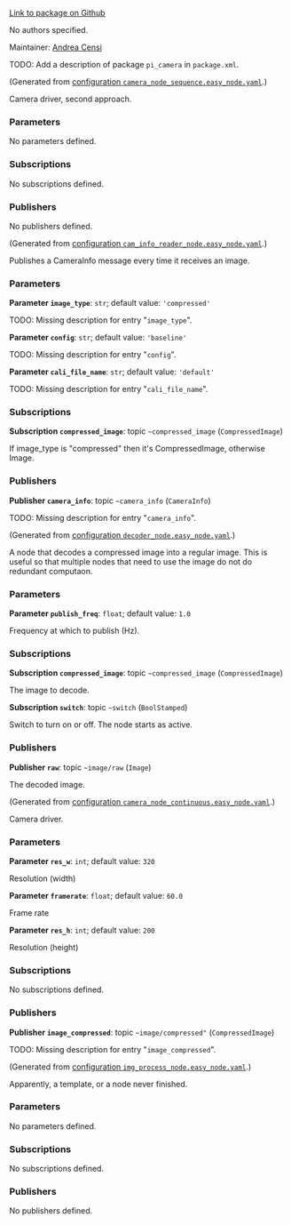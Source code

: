 <div id='pi_camera-autogenerated' markdown='1'>


<!-- do not edit this file, autogenerated -->

[Link to package on Github](github:org=duckietown,repo=Software,path=10-lane-control/pi_camera,branch=andrea-config)

No authors specified.

Maintainer: [Andrea Censi](mailto:acensi@idsc.mavt.ethz.ch)

TODO: Add a description of package `pi_camera` in `package.xml`.



</div>

<!-- file start -->

<div id='pi_camera-camera_node_sequence-autogenerated' markdown='1'>


<!-- do not edit this file, autogenerated -->

(Generated from [configuration `camera_node_sequence.easy_node.yaml`](github:org=duckietown,repo=Software,path=camera_node_sequence.easy_node.yaml,branch=andrea-config).)

Camera driver, second approach.

### Parameters 

No parameters defined.

### Subscriptions 

No subscriptions defined.

### Publishers 

No publishers defined.



</div><!-- file start -->

<div id='pi_camera-cam_info_reader_node-autogenerated' markdown='1'>


<!-- do not edit this file, autogenerated -->

(Generated from [configuration `cam_info_reader_node.easy_node.yaml`](github:org=duckietown,repo=Software,path=cam_info_reader_node.easy_node.yaml,branch=andrea-config).)

Publishes a CameraInfo message every time it receives an image.


### Parameters 

**Parameter `image_type`**: `str`; default value: `'compressed'`

TODO: Missing description for entry "`image_type`".

**Parameter `config`**: `str`; default value: `'baseline'`

TODO: Missing description for entry "`config`".

**Parameter `cali_file_name`**: `str`; default value: `'default'`

TODO: Missing description for entry "`cali_file_name`".

### Subscriptions 

**Subscription `compressed_image`**: topic `~compressed_image` (`CompressedImage`)

If image_type is "compressed" then it's CompressedImage, otherwise Image.

### Publishers 

**Publisher `camera_info`**: topic `~camera_info` (`CameraInfo`)

TODO: Missing description for entry "`camera_info`".



</div><!-- file start -->

<div id='pi_camera-decoder_node-autogenerated' markdown='1'>


<!-- do not edit this file, autogenerated -->

(Generated from [configuration `decoder_node.easy_node.yaml`](github:org=duckietown,repo=Software,path=decoder_node.easy_node.yaml,branch=andrea-config).)

A node that decodes a compressed image into a regular image. This is useful so that multiple nodes that need to use the image do not do redundant computaon.

### Parameters 

**Parameter `publish_freq`**: `float`; default value: `1.0`

Frequency at which to publish (Hz).

### Subscriptions 

**Subscription `compressed_image`**: topic `~compressed_image` (`CompressedImage`)

The image to decode.

**Subscription `switch`**: topic `~switch` (`BoolStamped`)

Switch to turn on or off. The node starts as active.

### Publishers 

**Publisher `raw`**: topic `~image/raw` (`Image`)

The decoded image.



</div><!-- file start -->

<div id='pi_camera-camera_node_continuous-autogenerated' markdown='1'>


<!-- do not edit this file, autogenerated -->

(Generated from [configuration `camera_node_continuous.easy_node.yaml`](github:org=duckietown,repo=Software,path=camera_node_continuous.easy_node.yaml,branch=andrea-config).)

Camera driver.

### Parameters 

**Parameter `res_w`**: `int`; default value: `320`

Resolution (width)

**Parameter `framerate`**: `float`; default value: `60.0`

Frame rate

**Parameter `res_h`**: `int`; default value: `200`

Resolution (height)

### Subscriptions 

No subscriptions defined.

### Publishers 

**Publisher `image_compressed`**: topic `~image/compressed"` (`CompressedImage`)

TODO: Missing description for entry "`image_compressed`".



</div><!-- file start -->

<div id='pi_camera-img_process_node-autogenerated' markdown='1'>


<!-- do not edit this file, autogenerated -->

(Generated from [configuration `img_process_node.easy_node.yaml`](github:org=duckietown,repo=Software,path=img_process_node.easy_node.yaml,branch=andrea-config).)

Apparently, a template, or a node never finished.


### Parameters 

No parameters defined.

### Subscriptions 

No subscriptions defined.

### Publishers 

No publishers defined.



</div>